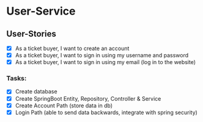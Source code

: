 # User-Service

## User-Stories
- [x] As a ticket buyer, I want to create an account
- [x] As a ticket buyer, I want to sign in using my username and password
- [x] As a ticket buyer, I want to sign in using my email (log in to the website)

### Tasks:
- [x] Create database
- [x] Create SpringBoot Entity, Repository, Controller & Service
- [x] Create Account Path (store data in db)
- [x] Login Path (able to send data backwards, integrate with spring security)
